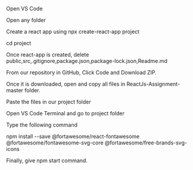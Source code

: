 Open VS Code

Open any folder

Create a react app using npx create-react-app project

cd project

Once react-app is created, delete public,src,.gitignore,package.json,package-lock.json,Readme.md

From our repository in GitHub, Click Code and Download ZIP.

Once it is downloaded, open and copy all files in ReactJs-Assignment-master folder.

Paste the files in our project folder

Open VS Code Terminal and go to project folder

Type the following command

npm install --save @fortawesome/react-fontawesome @fortawesome/fontawesome-svg-core @fortawesome/free-brands-svg-icons

Finally, give npm start command.
